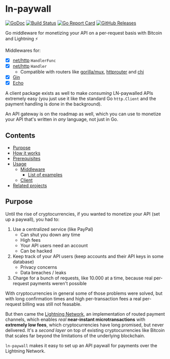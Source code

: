 
ln-paywall
==========

[![GoDoc](http://www.godoc.org/github.com/philippgille/ln-paywall/wall?status.svg)](http://www.godoc.org/github.com/philippgille/ln-paywall/wall) [![Build Status](https://travis-ci.org/philippgille/ln-paywall.svg?branch=master)](https://travis-ci.org/philippgille/ln-paywall) [![Go Report Card](https://goreportcard.com/badge/github.com/philippgille/ln-paywall)](https://goreportcard.com/report/github.com/philippgille/ln-paywall) [![GitHub Releases](https://img.shields.io/github/release/philippgille/ln-paywall.svg)](https://github.com/philippgille/ln-paywall/releases)

Go middleware for monetizing your API on a per-request basis with Bitcoin and Lightning ⚡️

Middlewares for:

- [X] [net/http](https://golang.org/pkg/net/http/) `HandlerFunc`
- [X] [net/http](https://golang.org/pkg/net/http/) `Handler`
	- Compatible with routers like [gorilla/mux](https://github.com/gorilla/mux), [httprouter](https://github.com/julienschmidt/httprouter) and [chi](https://github.com/go-chi/chi)
- [X] [Gin](https://github.com/gin-gonic/gin)
- [X] [Echo](https://github.com/labstack/echo)

A client package exists as well to make *consuming* LN-paywalled APIs extremely easy (you just use it like the standard Go `http.Client` and the payment handling is done in the background).

An API gateway is on the roadmap as well, which you can use to monetize your API that's written in *any* language, not just in Go.

Contents
--------

- [Purpose](#purpose)
- [How it works](#how-it-works)
- [Prerequisites](#prerequisites)
- [Usage](#usage)
	- [Middleware](#middleware)
		- [List of examples](#list-of-examples)
	- [Client](#client)
- [Related projects](#related-projects)

Purpose
-------

Until the rise of cryptocurrencies, if you wanted to monetize your API (set up a paywall), you had to:

1. Use a centralized service (like PayPal)
    - Can shut you down any time
    - High fees
    - Your API users need an account
    - Can be hacked
2. Keep track of your API users (keep accounts and their API keys in some database)
    - Privacy concerns
    - Data breaches / leaks
3. Charge for a bunch of requests, like 10.000 at a time, because real per-request payments weren't possible

With cryptocurrencies in general some of those problems were solved, but with long confirmation times and high per-transaction fees a real per-request billing was still not feasable.

But then came the [Lightning Network](https://lightning.network/), an implementation of routed payment channels, which enables *real* **near-instant microtransactions** with **extremely low fees**, which cryptocurrencies have long promised, but never delivered. It's a *second layer* on top of existing cryptocurrencies like Bitcoin that scales far beyond the limitations of the underlying blockchain.

`ln-paywall` makes it easy to set up an API paywall for payments over the Lightning Network.
